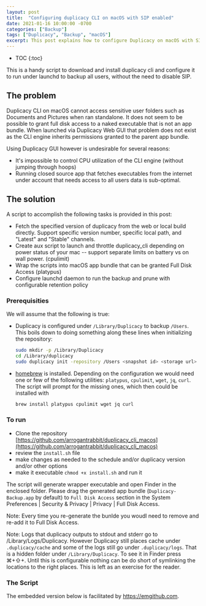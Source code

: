 ```yaml
---
layout: post
title:  "Configuring duplicacy CLI on macOS with SIP enabled"
date: 2021-01-16 10:00:00 -0700
categories: ["Backup"]
tags: ["Duplicacy", "Backup", "macOS"]
excerpt: This post explains how to configure Duplicacy on macOS with SIP enabled to backup all users and limit CPU utilization. 
---
```


* TOC
{:toc}

This is a handy script to download and install duplicacy cli and configure it to run under launchd to backup all users, without the need to disable SIP.

## The problem

Duplicacy CLI on macOS cannot access sensitive user folders such as Documents and Pictures when ran standalone. It does not seem to be possible to grant full disk access to a naked executable that is not an app bundle. When launched via Duplicacy Web GUI that problem does not exist as the CLI engine inherits permissions granted to the parent app bundle.

Using Duplicacy GUI however is undesirable for several reasons:

- It's impossible to control CPU utilization of the CLI engine (without jumping through hoops)
- Running closed source app that fetches executables from the internet under account that needs access to all users data is sub-optimal.

## The solution

A script to accomplish the following tasks is provided in this post:

- Fetch the specified version of duplicacy from the web or local build directly. Support specific version number, specific local path, and "Latest" and "Stable" channels.
- Create aux script to launch and throttle duplicacy_cli depending on power status of your mac -- support separate limits on battery vs on wall power. (cpulimit)
- Wrap the scripts into macOS app bundle that can be granted Full Disk Access (platypus)
- Configure launchd daemon to run the backup and prune with configurable retention policy

### Prerequisities

We will assume that the following is true:
- Duplicacy is configured under `/Library/Duplicacy` to backup `/Users`. This boils down to doing something along these lines when initializing the repository:
    ```sh
    sudo mkdir -p /Library/Duplicacy
    cd /Library/duplicacy
    sudo duplicacy init -repository /Users <snapshot id> <storage url>
    ```
- [homebrew](https://brew.sh) is installed. Depending on the configuration we would need one or few of the following utilities: `platypus`, `cpulimit`, `wget`, `jq`, `curl`. The script will prompt for the missing ones, which then could be installed with
    ```sh
    brew install platypus cpulimit wget jq curl
    ```

### To run

- Clone the repository [https://github.com/arrogantrabbit/duplicacy_cli_macos](https://github.com/arrogantrabbit/duplicacy_cli_macos)
- review the `install.sh` file
- make changes as needed to the schedule and/or duplicacy version and/or other options 
- make it executable `chmod +x install.sh` and run it

The script will generate wrapper executable and open Finder in the enclosed folder. Please drag the generated app bundle (`Duplicacy-Backup.app` by default) to `Full Disk Access` section in the System Preferences \| Security & Privacy \| Privacy \| Full Disk Access.

Note: Every time you re-generate the bunlde you woudl need to remove and re-add it to Full Disk Access.

Note: Logs that duplicacy outputs to stdout and stderr go to /Library/Logs/Duplicacy. However  Duplicacy still places cache under `.duplicacy/cache` and some of the logs still go under `.duplicacy/logs`. That is a hidden folder under `/Library/Duplicacy`. To see it in Finder press ⌘+⇧+. Until this is configurable nothing can be do short of symlinking the locations to the right places. This is left as an exercise for the reader. 

### The Script

The embedded version below is facilitated by https://emgithub.com. 
<script src="https://emgithub.com/embed.js?target=https%3A%2F%2Fgithub.com%2Farrogantrabbit%2Fduplicacy_cli_macos%2Fblob%2Fmain%2Finstall.sh&style=github"></script>

